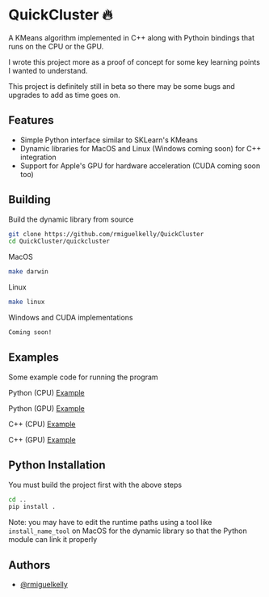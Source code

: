 # QuickCluster 🔥
A KMeans algorithm implemented in C++ along with Pythoin bindings that runs on the CPU or the GPU. 

I wrote this project more as a proof of concept for some key learning points I wanted to understand.

This project is definitely still in beta so there may be some bugs and upgrades to add as time goes on.  


## Features

- Simple Python interface similar to SKLearn's KMeans
- Dynamic libraries for MacOS and Linux (Windows coming soon) for C++ integration
- Support for Apple's GPU for hardware acceleration (CUDA coming soon too)


## Building

Build the dynamic library from source

```bash
git clone https://github.com/rmiguelkelly/QuickCluster
cd QuickCluster/quickcluster
```

MacOS
```bash
make darwin
```

Linux
```bash
make linux
```

Windows and CUDA implementations
```bash
Coming soon!
```


## Examples
Some example code for running the program

Python (CPU) [Example](examples/kmeans-example-cpu.ipynb)

Python (GPU) [Example](examples/kmeans-example-gpu.ipynb)

C++ (CPU) [Example](examples/kmeans-example-cpu.cc)

C++ (GPU) [Example](examples/kmeans-example-gpu.cc)

    
## Python Installation

You must build the project first with the above steps

```bash
cd ..
pip install .
```

Note: you may have to edit the runtime paths using a tool like `install_name_tool` on MacOS for the dynamic library so that the Python module can link it properly


## Authors

- [@rmiguelkelly](https://www.github.com/rmiguelkelly)
